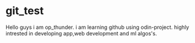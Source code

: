 # git_test
Hello guys i am op_thunder. i am learning github using odin-project.
highly intrested in developing app,web development and ml algos's.